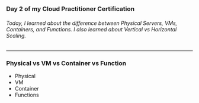 ### Day 2 of my Cloud Practitioner Certification
###### Today, I learned about the difference between Physical Servers, VMs, Containers, and Functions. I also learned about Vertical vs Horizontal Scaling.

---

### Physical vs VM vs Container vs Function
* Physical
* VM
* Container
* Functions
